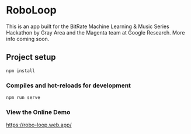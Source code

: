 # RoboLoop

This is an app built for the BitRate Machine Learning & Music Series Hackathon by Gray Area and the Magenta team at Google Research. More info coming soon.

## Project setup

```
npm install
```

### Compiles and hot-reloads for development

```
npm run serve
```

### View the Online Demo

https://robo-loop.web.app/
